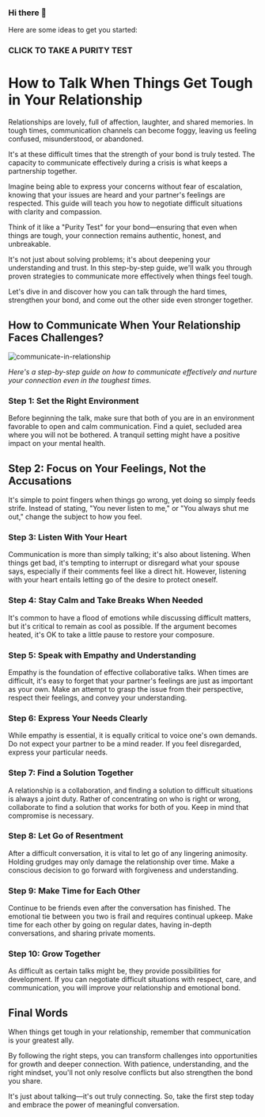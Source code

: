 ### Hi there 👋
Here are some ideas to get you started:

### CLICK TO TAKE A PURITY TEST

# How to Talk When Things Get Tough in Your Relationship

Relationships are lovely, full of affection, laughter, and shared memories. In tough times, communication channels can become foggy, leaving us feeling confused, misunderstood, or abandoned. 

It's at these difficult times that the strength of your bond is truly tested. The capacity to communicate effectively during a crisis is what keeps a partnership together.

Imagine being able to express your concerns without fear of escalation, knowing that your issues are heard and your partner's feelings are respected. This guide will teach you how to negotiate difficult situations with clarity and compassion.

Think of it like a "Purity Test" for your bond—ensuring that even when things are tough, your connection remains authentic, honest, and unbreakable. 

It's not just about solving problems; it's about deepening your understanding and trust. In this step-by-step guide, we'll walk you through proven strategies to communicate more effectively when things feel tough.

Let's dive in and discover how you can talk through the hard times, strengthen your bond, and come out the other side even stronger together.

## How to Communicate When Your Relationship Faces Challenges?

<img src="https://i.ibb.co/rGYf0wyJ/communicate-in-relationship.jpg" alt="communicate-in-relationship"></a>

*Here's a step-by-step guide on how to communicate effectively and nurture your connection even in the toughest times.*

### Step 1: Set the Right Environment
Before beginning the talk, make sure that both of you are in an environment favorable to open and calm communication. Find a quiet, secluded area where you will not be bothered. A tranquil setting might have a positive impact on your mental health. 

## Step 2: Focus on Your Feelings, Not the Accusations
It's simple to point fingers when things go wrong, yet doing so simply feeds strife. Instead of stating, "You never listen to me," or "You always shut me out," change the subject to how you feel. 

### Step 3: Listen With Your Heart
Communication is more than simply talking; it's also about listening. When things get bad, it's tempting to interrupt or disregard what your spouse says, especially if their comments feel like a direct hit. However, listening with your heart entails letting go of the desire to protect oneself. 

### Step 4: Stay Calm and Take Breaks When Needed
It's common to have a flood of emotions while discussing difficult matters, but it's critical to remain as cool as possible. If the argument becomes heated, it's OK to take a little pause to restore your composure. 

### Step 5: Speak with Empathy and Understanding
Empathy is the foundation of effective collaborative talks. When times are difficult, it's easy to forget that your partner's feelings are just as important as your own. Make an attempt to grasp the issue from their perspective, respect their feelings, and convey your understanding.

### Step 6: Express Your Needs Clearly
While empathy is essential, it is equally critical to voice one's own demands. Do not expect your partner to be a mind reader. If you feel disregarded, express your particular needs. 

### Step 7: Find a Solution Together
A relationship is a collaboration, and finding a solution to difficult situations is always a joint duty. Rather of concentrating on who is right or wrong, collaborate to find a solution that works for both of you. Keep in mind that compromise is necessary. 

### Step 8: Let Go of Resentment
After a difficult conversation, it is vital to let go of any lingering animosity. Holding grudges may only damage the relationship over time. Make a conscious decision to go forward with forgiveness and understanding. 

### Step 9: Make Time for Each Other
Continue to be friends even after the conversation has finished. The emotional tie between you two is frail and requires continual upkeep. Make time for each other by going on regular dates, having in-depth conversations, and sharing private moments. 

### Step 10: Grow Together
As difficult as certain talks might be, they provide possibilities for development. If you can negotiate difficult situations with respect, care, and communication, you will improve your relationship and emotional bond. 

## Final Words
When things get tough in your relationship, remember that communication is your greatest ally. 

By following the right steps, you can transform challenges into opportunities for growth and deeper connection. With patience, understanding, and the right mindset, you'll not only resolve conflicts but also strengthen the bond you share. 

It's just about talking—it's out truly connecting. So, take the first step today and embrace the power of meaningful conversation.
